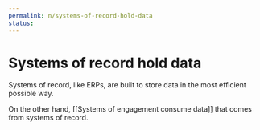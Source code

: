 ```yaml
---
permalink: n/systems-of-record-hold-data
status: 
---
```

# Systems of record hold data

Systems of record, like ERPs, are built to store data in the most efficient possible way.

On the other hand, [[Systems of engagement consume data]] that comes from systems of record.
